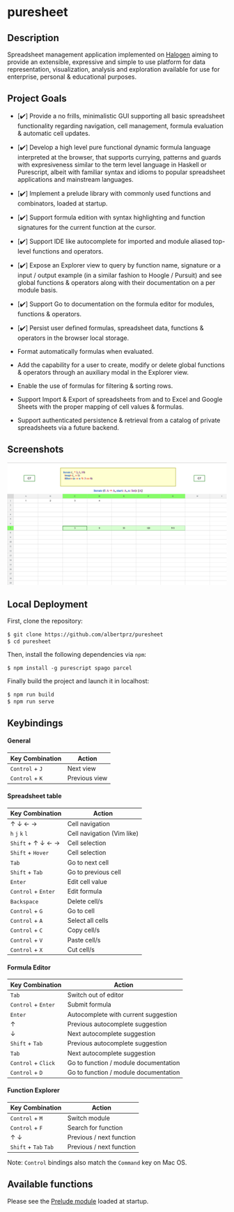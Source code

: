 # puresheet

## Description

Spreadsheet management application implemented on [Halogen](https://github.com/purescript-halogen/purescript-halogen) 
aiming to provide an extensible, expressive and simple to use platform
for data representation, visualization, analysis and exploration available
for use for enterprise, personal & educational purposes.

## Project Goals

- [✔️] Provide a no frills, minimalistic GUI supporting all basic spreadsheet functionality regarding navigation, cell management, formula evaluation & automatic cell updates.

- [✔️] Develop a high level pure functional dynamic formula language interpreted at the browser, that supports currying, patterns and guards with expresiveness similar to the term level language in Haskell or Purescript, albeit with familiar syntax and idioms to popular spreadsheet applications and mainstream languages.

- [✔️] Implement a prelude library with commonly used functions and combinators, loaded at startup.

- [✔️] Support formula edition with syntax highlighting and function signatures for the current function at the cursor.

- [✔️] Support IDE like autocomplete for imported and module aliased top-level functions and operators.

- [✔️] Expose an Explorer view to query by function name, signature or a input / output example (in a similar fashion to Hoogle / Pursuit) and see global functions & operators along with their documentation on a per module basis.

- [✔️] Support Go to documentation on the formula editor for modules, functions & operators.

- [✔️] Persist user defined formulas, spreadsheet data, functions & operators in the browser local storage.

- Format automatically formulas when evaluated.

- Add the capability for a user to create, modify or delete global functions & operators through an auxiliary modal in the Explorer view.

- Enable the use of formulas for filtering & sorting rows.

- Support Import & Export of spreadsheets from and to Excel and Google Sheets with the proper mapping of cell values & formulas.

- Support authenticated persistence & retrieval from a catalog of private spreadsheets via a future backend.


## Screenshots

![](assets/screenshot.png)

## Local Deployment

First, clone the repository:

```console
$ git clone https://github.com/albertprz/puresheet
$ cd puresheet
```

Then, install the following dependencies via `npm`:

```console
$ npm install -g purescript spago parcel
```

Finally build the project and launch it in localhost:


```console
$ npm run build
$ npm run serve
```
    
## Keybindings

#### General

<center>

| Key Combination | Action |
| --------------- | ------ |
| `Control` + `J` | Next view |
| `Control` + `K` | Previous view |

</center>


#### Spreadsheet table

<center>

| Key Combination | Action |
| --------------- | ------ |
| &uarr; &darr; &larr; &rarr; | Cell navigation |
| `h` `j` `k` `l` | Cell navigation (Vim like) |
| `Shift` + &uarr; &darr; &larr; &rarr; | Cell selection |
| `Shift` + `Hover` | Cell selection |
| `Tab` | Go to next cell |
| `Shift` + `Tab` | Go to previous cell |
| `Enter` | Edit cell value |
| `Control` + `Enter` | Edit formula |
| `Backspace` | Delete cell/s |
| `Control` + `G` | Go to cell |
| `Control` + `A` | Select all cells |
| `Control` + `C` | Copy cell/s |
| `Control` + `V` | Paste cell/s |
| `Control` + `X` | Cut cell/s |

</center>

#### Formula Editor

<center>

| Key Combination | Action |
| --------------- | ------ |
| `Tab` | Switch out of editor |
| `Control` + `Enter` | Submit formula |
| `Enter` | Autocomplete with current suggestion
| &uarr; | Previous autocomplete suggestion |
| &darr; | Next autocomplete suggestion |
| `Shift` + `Tab` | Previous autocomplete suggestion |
| `Tab`  | Next autocomplete suggestion |
| `Control` + `Click`  | Go to function / module documentation |
| `Control` + `D`  | Go to function / module documentation |

</center>

#### Function Explorer

<center>

| Key Combination | Action |
| --------------- | ------ |
| `Control` + `M` | Switch module |
| `Control` + `F` | Search for function |
| &uarr; &darr; | Previous / next function |
| `Shift` + `Tab` `Tab`  | Previous / next function |

</center>

Note: `Control` bindings also match the `Command` key on Mac OS.


## Available functions

Please see the [Prelude module](lib/Prelude.pursh) loaded at startup.
